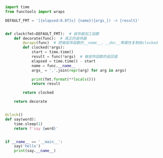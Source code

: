 
<BlogInfo id="1133" title="9.参数化clock装饰器" author="白日梦想猿" pv=0 read_times=0 pre_cost_time=0分36秒 category="函数装饰器和闭包" tag_list="['函数装饰器和闭包']" create_time="2022.03.22 15:59:37" update_time="2022.03.22 16:17:51" />

```python
import time
from functools import wraps

DEFAULT_FMT = '[{elapsed:0.8f}s] {name}({args_}) -> {result}'


def clock(fmt=DEFAULT_FMT):  # 装饰器加工函数
    def decorate(func):  # 真正的装饰器
        @wraps(func)  # 把被装饰函数的__name__，__doc__等属性复制给clocked
        def clocked(*args):
            start = time.time()
            result = func(*args)  # 被装饰函数的返回值
            elapsed = time.time() - start
            name = func.__name__
            args_ = ','.join(repr(arg) for arg in args)

            print(fmt.format(**locals()))
            return result

        return clocked

    return decorate


@clock()
def say(word):
    time.sleep(1)
    return f'say {word}'


if __name__ == '__main__':
    say('hello')
    print(say.__name__)

```
